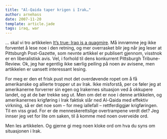 ```yaml
---
title: "Al-Qaida taper krigen i Irak…"
author: arnehass
date: 2007-11-20
template: article.jade
tags: iraq, war
---
```


<p>… skal vi tro artikkelen <a href="http://www.post-gazette.com/pg/07322/834685-373.stm">It’s true: Iraq is a quagmire</a>. Må innrømme jeg ikke forventet å lese noe i den retning, og mer overrasket blir jeg når jeg leser at Pittsburgh Post-Gazette, som nevnte artikkel er publisert gjennom, visstnok er en liberalistisk avis. Vel, i forhold til dens konkurrent Pittsburgh Tribune-Review. Ok, jeg har egentlig ikke særlig peiling på noen av avisene, men artikkelen er uansett interessant lesing.</p>
<p>For meg er den et frisk pust mot det overdøvende ropet om å få amerikanske og allierte tropper ut av Irak. Ikke misforstå, per ce føler jeg at amerikanerne forverrer sin egen og Irakernes situasjon ved å okkupere landet, og at de bør trekke seg ut. Men om det er noe i denne artikkelen, og amerikanernes krigføring i Irak faktisk slår ned Al-Qaida med effektiv virkning, så er det noe som – for meg iallefall – rettferdiggjør krigføringen. Til en viss grad. For er de menneskerettslige overtrampene verdt det? Jeg innser jeg vet for lite om saken, til å komme med noen overveide ord.</p>
<p>Men les artikkelen. Og gjerne gi meg noen kloke ord om hva du syns om situasjonen i Irak.</p>
